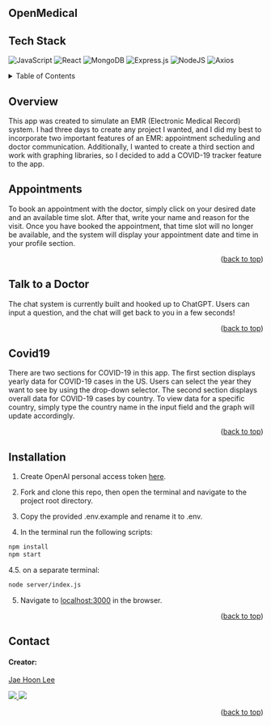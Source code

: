 ## OpenMedical


## Tech Stack

![JavaScript](https://img.shields.io/badge/javascript-%23323330.svg?style=for-the-badge&logo=javascript&logoColor=%23F7DF1E)
![React](https://img.shields.io/badge/react-%2320232a.svg?style=for-the-badge&logo=react&logoColor=%2361DAFB)
![MongoDB](	https://img.shields.io/badge/MongoDB-4EA94B?style=for-the-badge&logo=mongodb&logoColor=white)
![Express.js](https://img.shields.io/badge/express.js-%23404d59.svg?style=for-the-badge&logo=express&logoColor=%2361DAFB)
![NodeJS](https://img.shields.io/badge/node.js-6DA55F?style=for-the-badge&logo=node.js&logoColor=white)
![Axios](https://img.shields.io/badge/-Axios-671ddf?logo=axios&logoColor=black&style=for-the-badge)

<details>
  <summary>Table of Contents</summary>
  <ol>
    <li>
      <a href="#overview">Overview</a>
      <ul>
        <li><a href="#Appointments">Appointments</a></li>
        <li><a href="#Talk-to-a-Doctor">Talk to a Doctor</a></li>
        <li><a href="#Covid19">Covid-19</a></li>
      </ul>
    </li>
    <li>
      <a href="#installation">Installation</a>
    </li>
    <li><a href="#usage">Usage</a></li>
    <li><a href="#contact">Contact</a></li>
  </ol>
</details>

## Overview

This app was created to simulate an EMR (Electronic Medical Record) system. I had three days to create any project I wanted, and I did my best to incorporate two important features of an EMR: appointment scheduling and doctor communication. Additionally, I wanted to create a third section and work with graphing libraries, so I decided to add a COVID-19 tracker feature to the app.

## Appointments

To book an appointment with the doctor, simply click on your desired date and an available time slot. After that, write your name and reason for the visit. Once you have booked the appointment, that time slot will no longer be available, and the system will display your appointment date and time in your profile section.

 <p align="right">(<a href="#top">back to top</a>)</p>


## Talk to a Doctor

The chat system is currently built and hooked up to ChatGPT. Users can input a question, and the chat will get back to you in a few seconds!


<p align="right">(<a href="#top">back to top</a>)</p>

## Covid19

There are two sections for COVID-19 in this app. The first section displays yearly data for COVID-19 cases in the US. Users can select the year they want to see by using the drop-down selector. The second section displays overall data for COVID-19 cases by country. To view data for a specific country, simply type the country name in the input field and the graph will update accordingly.

<p align="right">(<a href="#top">back to top</a>)</p>


## Installation

1. Create OpenAI personal access token [here](https://platform.openai.com/).


2. Fork and clone this repo, then open the terminal and navigate to the project root directory.

3. Copy the provided .env.example and rename it to .env.


4. In the terminal run the following scripts:

```bash
npm install
npm start
```

4.5. on a separate terminal:

```bash
node server/index.js
```

5. Navigate to [localhost:3000](http://localhost:3000) in the browser.

<p align="right">(<a href="#top">back to top</a>)</p>

## Contact

#### Creator:

[Jae Hoon Lee](https://www.linkedin.com/in/jae-lee-2b116114b/)

<p>
 <a href="https://www.linkedin.com/in/jae-lee-2b116114b/">
 <img src="https://img.shields.io/badge/LinkedIn-0077B5?style=for-the-badge&logo=linkedin&logoColor=white">
 </a>
 <a href="https://github.com/jl924">
 <img src="https://img.shields.io/badge/GitHub-100000?style=for-the-badge&logo=github&logoColor=white">
 </a>
</p>

<p align="right">(<a href="#top">back to top</a>)</p>